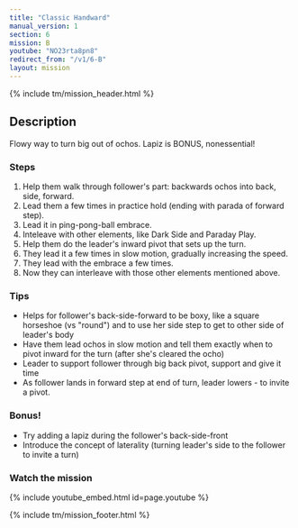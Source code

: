 ```yaml
---
title: "Classic Handward"
manual_version: 1
section: 6
mission: B
youtube: "NO23rta8pn8"
redirect_from: "/v1/6-B"
layout: mission
---
```


{% include tm/mission_header.html %}

## Description

Flowy way to turn big out of ochos. Lapiz is BONUS, nonessential! 

### Steps

1. Help them walk through follower's part: backwards ochos into back, side, forward. 
2. Lead them a few times in practice hold (ending with parada of forward step). 
3. Lead it in ping-pong-ball embrace.
4. Inteleave with other elements, like Dark Side and Paraday Play.
5. Help them do the leader's inward pivot that sets up the turn.
6. They lead it a few times in slow motion, gradually increasing the speed. 
7. They lead with the embrace a few times.
8. Now they can interleave with those other elements mentioned above. 

### Tips

* Helps for follower's back-side-forward to be boxy, like a square horseshoe (vs "round") and to use her side step to get to other side of leader's body
* Have them lead ochos in slow motion and tell them exactly when to pivot inward for the turn (after she's cleared the ocho)
* Leader to support follower through big back pivot, support and give it time
* As follower lands in forward step at end of turn, leader lowers - to invite a pivot.

### Bonus!

* Try adding a lapiz during the follower's back-side-front
* Introduce the concept of laterality (turning leader's side to the follower to invite a turn)

### Watch the mission

{% include youtube_embed.html id=page.youtube %}

{% include tm/mission_footer.html %}

